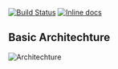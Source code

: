 

[![Build Status](https://travis-ci.org/coderplanets/coderplanets_server.svg?branch=dev)](https://travis-ci.org/coderplanets/coderplanets_server)
[![Inline docs](http://inch-ci.org/github/mydearxym/mastani_server.svg?branch=master)](http://inch-ci.org/github/mydearxym/mastani_server)

## Basic Architechture
![Architechture](https://github.com/mydearxym/mastani_server/blob/master/docs/snapshots/Architechture.png)
